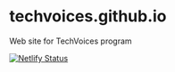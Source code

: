 # techvoices.github.io
Web site for TechVoices program

[![Netlify Status](https://api.netlify.com/api/v1/badges/ba7a9f59-8c8a-415d-838a-4b1650c8e7a9/deploy-status)](https://app.netlify.com/sites/techvoices/deploys)

